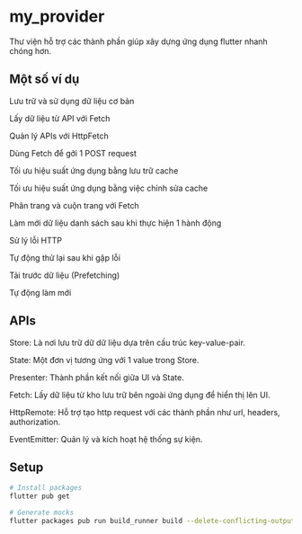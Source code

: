 # my_provider

Thư viện hỗ trợ các thành phần giúp xây dựng ứng dụng flutter nhanh chóng hơn.

## Một số ví dụ

Lưu trữ và sử dụng dữ liệu cơ bản

Lấy dữ liệu từ API với Fetch

Quản lý APIs với HttpFetch

Dùng Fetch để gởi 1 POST request

Tối ưu hiệu suất ứng dụng bằng lưu trữ cache

Tối ưu hiệu suất ứng dụng bằng việc chỉnh sửa cache

Phân trang và cuộn trang với Fetch

Làm mới dữ liệu danh sách sau khi thực hiện 1 hành động

Sử lý lỗi HTTP

Tự động thử lại sau khi gặp lỗi

Tải trước dữ liệu (Prefetching)

Tự động làm mới

## APIs

Store: Là nơi lưu trữ dữ dữ liệu dựa trên cấu trúc key-value-pair.

State: Một đơn vị tương ứng với 1 value trong Store.

Presenter: Thành phần kết nối giữa UI và State.

Fetch: Lấy dữ liệu từ kho lưu trữ bên ngoài ứng dụng để hiển thị lên UI.

HttpRemote: Hỗ trợ tạo http request với các thành phần như url, headers, authorization.

EventEmitter: Quản lý và kích hoạt hệ thống sự kiện.


## Setup

```bash
# Install packages
flutter pub get

# Generate mocks
flutter packages pub run build_runner build --delete-conflicting-outputs
```

